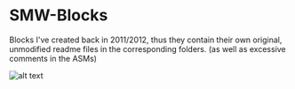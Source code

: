 # SMW-Blocks
Blocks I've created back in 2011/2012, thus they contain their own original, unmodified readme files in the corresponding folders. (as well as excessive comments in the ASMs)

![alt text](http://i63.tinypic.com/197e9w.png)
